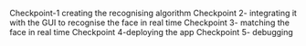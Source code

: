 Checkpoint-1 creating the recognising algorithm
Checkpoint 2- integrating it with the GUI to recognise the face in real time
Checkpoint 3- matching the face in real time
Checkpoint 4-deploying the app
Checkpoint 5- debugging
